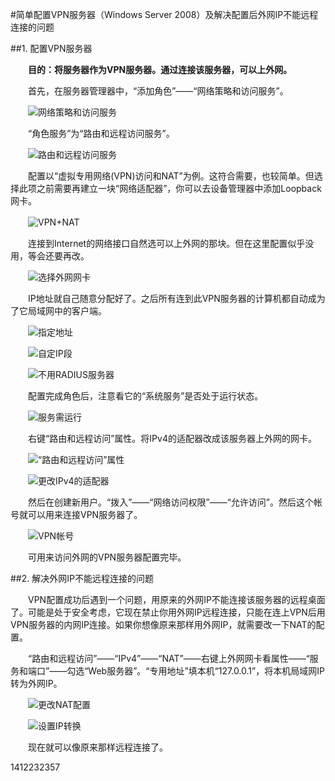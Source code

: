 #简单配置VPN服务器（Windows Server 2008）及解决配置后外网IP不能远程连接的问题

##1. 配置VPN服务器

　　**目的：将服务器作为VPN服务器。通过连接该服务器，可以上外网。**
  
　　首先，在服务器管理器中，“添加角色”——“网络策略和访问服务”。
  
　　![网络策略和访问服务](../../attachments/1412/vpn-01.png)
  
　　“角色服务”为“路由和远程访问服务”。
  
　　![路由和远程访问服务](../../attachments/1412/vpn-02.png)
  
　　配置以“虚拟专用网络(VPN)访问和NAT”为例。这符合需要，也较简单。但选择此项之前需要再建立一块“网络适配器”，你可以去设备管理器中添加Loopback网卡。
  
　　![VPN+NAT](../../attachments/1412/vpn-03.png)
  
　　连接到Internet的网络接口自然选可以上外网的那块。但在这里配置似乎没用，等会还要再改。
  
　　![选择外网网卡](../../attachments/1412/vpn-04.png)
  
　　IP地址就自己随意分配好了。之后所有连到此VPN服务器的计算机都自动成为了它局域网中的客户端。
  
　　![指定地址](../../attachments/1412/vpn-05.png)
  
　　![自定IP段](../../attachments/1412/vpn-06.png)
  
　　![不用RADIUS服务器](../../attachments/1412/vpn-07.png)
  
　　配置完成角色后，注意看它的“系统服务”是否处于运行状态。
  
　　![服务需运行](../../attachments/1412/vpn-08.png)
  
　　右键“路由和远程访问”属性。将IPv4的适配器改成该服务器上外网的网卡。
  
　　![“路由和远程访问”属性](../../attachments/1412/vpn-09.png)
  
　　![更改IPv4的适配器](../../attachments/1412/vpn-10.png)
  
　　然后在创建新用户。“拨入”——“网络访问权限”——“允许访问”。然后这个帐号就可以用来连接VPN服务器了。
  
　　![VPN帐号](../../attachments/1412/vpn-11.png)
  
　　可用来访问外网的VPN服务器配置完毕。
  
##2. 解决外网IP不能远程连接的问题

　　VPN配置成功后遇到一个问题，用原来的外网IP不能连接该服务器的远程桌面了。可能是处于安全考虑，它现在禁止你用外网IP远程连接，只能在连上VPN后用VPN服务器的内网IP连接。如果你想像原来那样用外网IP，就需要改一下NAT的配置。
  
　　“路由和远程访问”——“IPv4”——“NAT”——右键上外网网卡看属性——“服务和端口”——勾选“Web服务器”。“专用地址”填本机“127.0.0.1”，将本机局域网IP转为外网IP。
  
　　![更改NAT配置](../../attachments/1412/vpn-12.png)
  
　　![设置IP转换](../../attachments/1412/vpn-13.png)
  
　　现在就可以像原来那样远程连接了。
  
  
1412232357